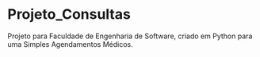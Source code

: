 # Projeto_Consultas
Projeto para Faculdade de Engenharia de Software, criado em Python para uma Simples Agendamentos Médicos.
